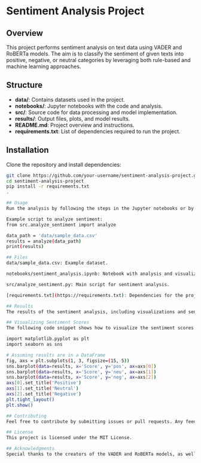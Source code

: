 # Sentiment Analysis Project

## Overview
This project performs sentiment analysis on text data using VADER and RoBERTa models. The aim is to classify the sentiment of given texts into positive, negative, or neutral categories by leveraging both rule-based and machine learning approaches.

## Structure
- **data/**: Contains datasets used in the project.
- **notebooks/**: Jupyter notebooks with the code and analysis.
- **src/**: Source code for data processing and model implementation.
- **results/**: Output files, plots, and model results.
- **README.md**: Project overview and instructions.
- **requirements.txt**: List of dependencies required to run the project.

## Installation
Clone the repository and install dependencies:
```bash
git clone https://github.com/your-username/sentiment-analysis-project.git
cd sentiment-analysis-project
pip install -r requirements.txt
.

## Usage
Run the analysis by following the steps in the Jupyter notebooks or by executing the scripts in the src directory.

Example script to analyze sentiment:
from src.analyze_sentiment import analyze

data_path = 'data/sample_data.csv'
results = analyze(data_path)
print(results)

## Files
data/sample_data.csv: Example dataset.

notebooks/sentiment_analysis.ipynb: Notebook with analysis and visualizations.

src/analyze_sentiment.py: Main script for sentiment analysis.

[requirements.txt](https://requirements.txt): Dependencies for the project.

## Results
The results of the sentiment analysis, including visualizations and sentiment scores, can be found in the results/ directory.

## Visualizing Sentiment Scores
The following code snippet shows how to visualize the sentiment scores:

import matplotlib.pyplot as plt
import seaborn as sns

# Assuming results are in a DataFrame
fig, axs = plt.subplots(1, 3, figsize=(15, 5))
sns.barplot(data=results, x='Score', y='pos', ax=axs[0])
sns.barplot(data=results, x='Score', y='neu', ax=axs[1])
sns.barplot(data=results, x='Score', y='neg', ax=axs[2])
axs[0].set_title('Positive')
axs[1].set_title('Neutral')
axs[2].set_title('Negative')
plt.tight_layout()
plt.show()

## Contributing
Feel free to contribute by submitting issues or pull requests. Any feedback is welcome!

## License
This project is licensed under the MIT License.

## Acknowledgments
Special thanks to the creators of the VADER and RoBERTa models, as well as the contributors to the transformers library.
